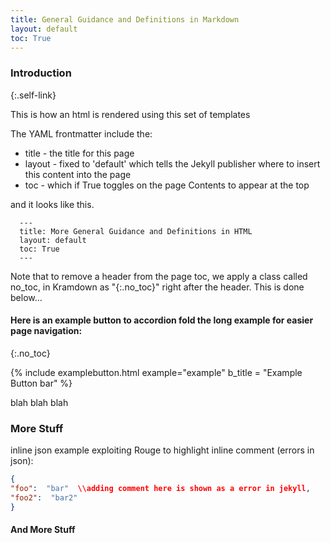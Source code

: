 ```yaml
---
title: General Guidance and Definitions in Markdown
layout: default
toc: True
---
```


### Introduction
{:.self-link}

This is how an html is rendered using this set of templates

The YAML frontmatter include the:

- title -  the title for this page
- layout - fixed to 'default' which tells the Jekyll publisher where to insert this content into the page
- toc - which if True toggles on the page Contents to appear at the top

and it looks like this.

~~~
  ---
  title: More General Guidance and Definitions in HTML
  layout: default
  toc: True
  ---
~~~

Note that to remove a header from the page toc, we apply a class called no_toc, in Kramdown  as "\{:.no_toc\}" right after the header.  This is done below...

#### Here is an example button to accordion fold the long example for easier page navigation:
{:.no_toc}

{% include examplebutton.html example="example" b_title = "Example Button bar" %}

blah blah blah

### More Stuff

inline json example exploiting Rouge to highlight inline comment (errors in json):

~~~json
{
"foo":  "bar"  \\adding comment here is shown as a error in jekyll,
"foo2":  "bar2"
}
~~~

#### And More Stuff
